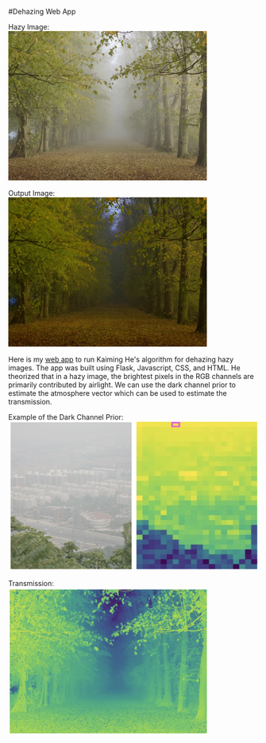 #Dehazing Web App

Hazy Image:
<br>
<img src = "/static/images/forest_input.jpg" width ="400" height = "300"/>


Output Image:
<br>
<img src = "/static/images/forest_output.jpg" width ="400" height = "300"/>

Here is my [web app](http://aneeshakella17.pythonanywhere.com/) to run Kaiming He's algorithm for dehazing hazy images.
The app was built using Flask, Javascript, CSS, and HTML. He theorized that in a hazy image, the brightest pixels in the RGB channels are
primarily contributed by airlight. We can use the dark channel prior to estimate the atmosphere
vector which can be used to estimate the transmission.

Example of the Dark Channel Prior:
<br>
<img src = "/static/images/dark_channel_prior.jpg" width ="600" height = "300"/>

Transmission:
<br>
<img src = "/static/images/transmission.jpg" width ="400" height = "300"/>
